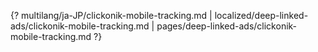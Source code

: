 {? multilang/ja-JP/clickonik-mobile-tracking.md | localized/deep-linked-ads/clickonik-mobile-tracking.md | pages/deep-linked-ads/clickonik-mobile-tracking.md ?}
